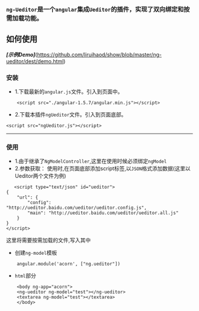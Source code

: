 
### `ng-Ueditor`是一个`angular`集成`Ueditor`的插件，实现了双向绑定和按需加载功能。



## 如何使用
***[示例Demo]***(https://github.com/liruihaod/show/blob/master/ng-ueditor/dest/demo.html)
### 安装

 - 1.下载最新的`angular.js`文件。引入到页面中。
```
    <script src="./angular-1.5.7/angular.min.js"></script>

```
- 2.下载本插件`ngUeditor`文件。引入到页面底部。
```
<script src="ngUeditor.js"></script>
```
***
### 使用

- 1.由于继承了`NgModelController`,这里在使用时候必须绑定`ngModel`
- 2.参数获取：
   使用时,在页面底部添加script标签,以`JSON`格式添加数据(这里以Ueditor两个文件为例)
```
   <script type="text/json" id="ueditor">
{
    "url": {
        "config": "http://ueditor.baidu.com/ueditor/ueditor.config.js",
        "main": "http://ueditor.baidu.com/ueditor/ueditor.all.js"
    }
}
</script>
```
   这里将需要按需加载的文件,写入其中
- 创建`ng-model`模板
```
    angular.module('acorn', ["ng.ueditor"])
```
- `html`部分
```
    <body ng-app="acorn">
    <ng-ueditor ng-model="test"></ng-ueditor>
    <textarea ng-model="test"></textarea>
    </body>
```
